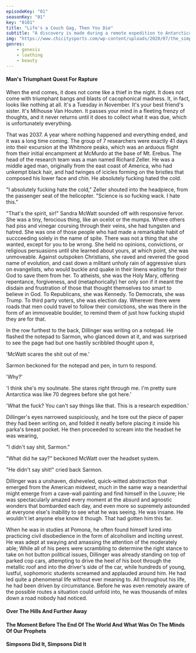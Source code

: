 ```yaml
---
episodeKey: "01"
seasonKey: "01"
key: "0101"
title: "Life's a Couch Gag, Then You Die"
subtitle: "A discovery is made during a remote expedition to Antarctica that begins to unravel the fabric of the human storyline."
img: "https://www.chicitysports.com/wp-content/uploads/2020/07/the_simpsons_couch_a_l.0.jpg"
genres: 
    - genesis
    - loathing
    - beauty
---
```


#### Man's Triumphant Quest For Rapture

When the end comes, it does not come like a thief in the night. It does not come with triumphant bangs and blasts of cacophonical madness. It, in fact, looks like nothing at all. It's a Tuesday in November. It's your best friend's sister. It's Milhouse Van Houten. It passes your mind in a fleeting frenzy of thoughts, and it never returns until it does to collect what it was due, which is unfortunately everything.

That was 2037. A year where nothing happened and everything ended, and it was a long time coming. The group of 7 researchers were exactly 41 days into their excursion at the Whitmore peaks, which was an arduous flight from their initial encampment at McMurdo at the base of Mt. Erebus. The head of the research team was a man named Richard Zeller. He was a middle aged man, originally from the east coast of America, who had unkempt black hair, and had twinges of icicles forming on the bristles that composed his lower face and chin. He absolutely fucking hated the cold.

"I absolutely fucking hate the cold," Zeller shouted into the headpiece, from the passenger seat of the helicopter. "Science is so fucking wack. I hate this."

"That's the spirit, sir!" Sandra McWatt sounded off with responsive fervor. She was a tiny, ferocious thing, like an ocelot or the mumps. Where others had piss and vinegar coursing through their veins, she had tungsten and hatred. She was one of those people who had made a remarkable habit of succceeding solely in the name of spite. There was not a thing that she wanted, except for you to be wrong. She held no opinions, convictions, or religious persuasions until she learned about yours, at which point, she was unmoveable. Against outspoken Christians, she raved and revered the good name of evolution, and cast down a militant unholy rain of aggressive slurs on evangelists, who would buckle and quake in their linens waiting for their God to save them from her. To atheists, she was the Holy Mary, offering repentance, forgiveness, and (metaphorically) her only son if it meant the disdain and frustration of those that thought themselves too smart to believe in God. To Republicans, she was Kennedy. To Democrats, she was Trump. To third party voters, she was election day. Wherever there were roads that men could travel to follow their convictions, she was there in the form of an immoveable boulder, to remind them of just how fucking stupid they are for that.

In the row furthest to the back, Dillinger was writing on a notepad. He flashed the notepad to Sarmon, who glanced down at it, and was surprised to see the page had but one hastily scribbled thought upon it,

'McWatt scares the shit out of me.'

Sarmon beckoned for the notepad and pen, in turn to respond. 

'Why?'

'I think she's my soulmate. She stares right through me. I'm pretty sure Antarctica was like 70 degrees before she got here.'

'What the fuck? You can't say things like that. This is a research expedition.'

Dillinger's eyes narrowed suspiciously, and he tore out the piece of paper they had been writing on, and folded it neatly before placing it inside his parka's breast pocket. He then proceeded to scream into the headset he was wearing,

"I didn't say shit, Sarmon."

"What did he say?" beckoned McWatt over the headset system.

"He didn't say shit!" cried back Sarmon.

Dillinger was a unshaven, disheveled, quick-witted abstraction that emerged from the American midwest, much in the same way a neanderthal might emerge from a cave-wall painting and find himself in the Louvre; He was spectacularly amazed every moment at the absurd and agnostic wonders that bombarded each day, and even more so supremely astounded at everyone else's inability to see what he was seeing. He was insane. He wouldn't let anyone else know it though. That had gotten him this far.  

When he was in studies at Pomona, he often found himself lured into practicing civil disobedience in the form of alcoholism and inciting unrest. He was adept at swaying and amassing the attention of the moderately able; While all of his peers were scrambling to determine the right stance to take on hot button political issues, Dillinger was already standing on top of parked cop cars, attempting to drive the heel of his boot through the metallic roof and into the driver's side of the car, while hundreds of young, lustful, sophomoric students screamed and applauded around him. He had led quite a phenomenal life without ever meaning to. All throughout his life, he had been driven by circumstance. Before he was even remotely aware of the possible routes a situation could unfold into, he was thousands of miles down a road nobody had noticed. 



#### Over The Hills And Further Away

#### The Moment Before The End Of The World And What Was On The Minds Of Our Prophets

#### Simpsons Did It, Simpsons Did It
